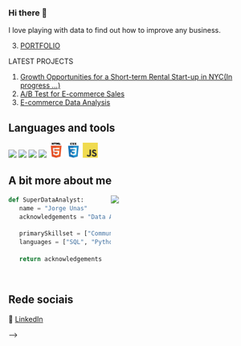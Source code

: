 ### Hi there 👋

I love playing with data to find out how to improve any business.

3. <a> [PORTFOLIO](https://github.com/jorgeUnas/Data-Analisys-Projects) </a>

LATEST PROJECTS
1. <a> [Growth Opportunities for a Short-term Rental Start-up in NYC(In progress ...)](https://github.com/jorgeUnas/Growth_Opportunities_for_a_Short-term_Rental_Start-up) </a>
2. <a> [A/B Test for E-commerce Sales](https://github.com/jorgeUnas/A-B-Test-for-E-commerce-Sales) </a>
3. <a> [E-commerce Data Analysis](https://github.com/jorgeUnas/E-commerce_Data_Analysis/blob/main/README.md) </a>

## Languages and tools 


<code><img height="30" src="https://upload.wikimedia.org/wikipedia/commons/8/87/Sql_data_base_with_logo.png"></code>
<code><img height="30" src="https://upload.wikimedia.org/wikipedia/commons/archive/c/c3/20220730085403%21Python-logo-notext.svg"></code>
<code><img height="30" src="https://logos-world.net/wp-content/uploads/2021/10/Tableau-Emblem.png"></code>
<code><img height="30" src="https://mailmeteor.com/logos/assets/PNG/Google_Sheets_Logo_256px.png"></code>
<code><img height="30" src="https://raw.githubusercontent.com/github/explore/80688e429a7d4ef2fca1e82350fe8e3517d3494d/topics/html/html.png"></code>
<code><img height="30" src="https://raw.githubusercontent.com/github/explore/80688e429a7d4ef2fca1e82350fe8e3517d3494d/topics/css/css.png"></code>
<code><img height="30" src="https://raw.githubusercontent.com/github/explore/80688e429a7d4ef2fca1e82350fe8e3517d3494d/topics/javascript/javascript.png"></code>

## A bit more about me

<img align="right" width="300" src="https://i2.wp.com/allhtaccess.info/wp-content/uploads/2018/03/programming.gif?fit=1281%2C716&ssl=1" />

```python
def SuperDataAnalyst:
   name = "Jorge Unas"
   acknowledgements = "Data Analysis"

   primarySkillset = ["Communication", "Problem Solver", "Teamwork", "Organization"]
   languages = ["SQL", "Python", "JavaScript"]

   return acknowledgements
```


[linkedin]: https://www.linkedin.com/in/jorge-unas/

<br>

## Rede sociais


👔 [LinkedIn][linkedin]

-->
